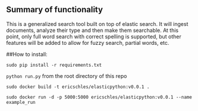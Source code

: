 ## Summary of functionality

This is a generalized search tool built on top of elastic search.  It will ingest documents, analyze their type and then make them searchable.  At this point, only full word search with correct spelling is supported, but other features will be added to allow for fuzzy search, partial words, etc.

##How to install:

`sudo pip install -r requirements.txt`

`python run.py` from the root directory of this repo

`sudo docker build -t ericschles/elasticpython:v0.0.1 .`

`sudo docker run -d -p 5000:5000 ericschles/elasticpython:v0.0.1 --name example_run`
